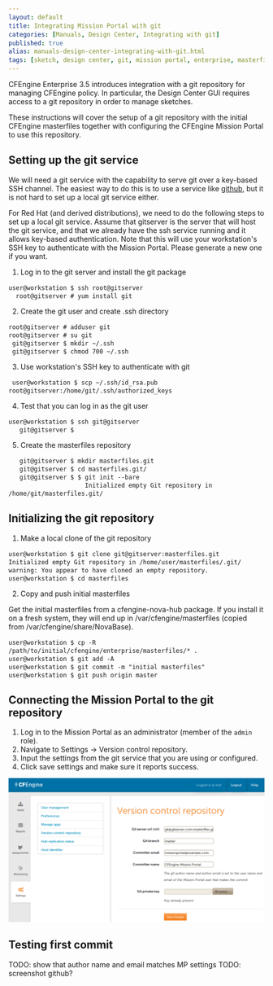 ```yaml
---
layout: default
title: Integrating Mission Portal with git
categories: [Manuals, Design Center, Integrating with git]
published: true
alias: manuals-design-center-integrating-with-git.html
tags: [sketch, design center, git, mission portal, enterprise, masterfiles, version control, Mission Portal, ui]
---
```


CFEngine Enterprise 3.5 introduces integration with a git repository for 
managing CFEngine policy. In particular, the Design Center GUI requires access 
to a git repository in order to manage sketches.

These instructions will cover the setup of a git repository with the initial 
CFEngine masterfiles together with configuring the CFEngine Mission Portal to 
use this repository.


## Setting up the git service

We will need a git service with the capability to serve git over a key-based 
SSH channel. The easiest way to do this is to use a service like 
[github](https://github.com/), but it is not hard to set up a local git 
service either.

For Red Hat (and derived distributions), we need to do the following steps to 
set up a local git service. Assume that gitserver is the server that will host 
the git service, and that we already have the ssh service running and it 
allows key-based authentication. Note that this will use your workstation's 
SSH key to authenticate with the Mission Portal. Please generate a new one if 
you want.

1. Log in to the git server and install the git package

````
user@workstation $ ssh root@gitserver
  root@gitserver # yum install git
````

2. Create the git user and create .ssh directory

````
root@gitserver # adduser git
root@gitserver # su git
 git@gitserver $ mkdir ~/.ssh
 git@gitserver $ chmod 700 ~/.ssh
````

3. Use workstation's SSH key to authenticate with git

````
 user@workstation $ scp ~/.ssh/id_rsa.pub root@gitserver:/home/git/.ssh/authorized_keys
````

4. Test that you can log in as the git user

````
user@workstation $ ssh git@gitserver
   git@gitserver $
````

5. Create the masterfiles repository

````
   git@gitserver $ mkdir masterfiles.git
   git@gitserver $ cd masterfiles.git/
   git@gitserver $ $ git init --bare
                     Initialized empty Git repository in /home/git/masterfiles.git/
````

## Initializing the git repository

1. Make a local clone of the git repository

````
user@workstation $ git clone git@gitserver:masterfiles.git
Initialized empty Git repository in /home/user/masterfiles/.git/
warning: You appear to have cloned an empty repository.
user@workstation $ cd masterfiles
````

2. Copy and push initial masterfiles

Get the initial masterfiles from a cfengine-nova-hub package.
If you install it on a fresh system, they will end up in
/var/cfengine/masterfiles (copied from /var/cfengine/share/NovaBase).
````
user@workstation $ cp -R /path/to/initial/cfengine/enterprise/masterfiles/* .
user@workstation $ git add -A
user@workstation $ git commit -m "initial masterfiles"
user@workstation $ git push origin master
````


## Connecting the Mission Portal to the git repository

1. Log in to the Mission Portal as an administrator (member of the `admin` role).
2. Navigate to Settings -> Version control repository.
3. Input the settings from the git service that you are using or configured.
4. Click save settings and make sure it reports success.

![Mission Portal Version control repository settings](mp-vcs-settings.png)


## Testing first commit

TODO: show that author name and email matches MP settings
TODO: screenshot github?